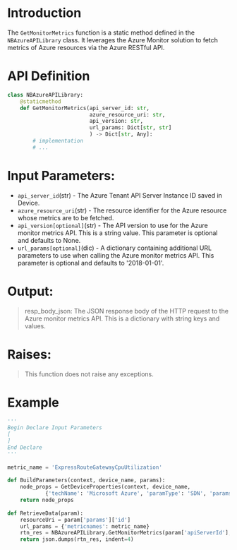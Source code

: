 # Introduction

The `GetMonitorMetrics` function is a static method defined in the `NBAzureAPILibrary` class. It leverages the Azure Monitor solution to fetch metrics of Azure resources via the Azure RESTful API.

# API Definition
```python
class NBAzureAPILibrary:
    @staticmethod
    def GetMonitorMetrics(api_server_id: str,
                          azure_resource_uri: str,
                          api_version: str, 
                          url_params: Dict[str, str]
                          ) -> Dict[str, Any]:
        # implementation
        # ...
```

# Input Parameters:
 - `api_server_id`(str) - The Azure Tenant API Server Instance ID saved in Device.
 - `azure_resource_uri`(str) - The resource identifier for the Azure resource whose metrics are to be fetched.
 - `api_version[optional]`(str) - The API version to use for the Azure monitor metrics API. This is a string value. This parameter is optional and defaults to None.
 - `url_params[optional]`(dic) - A dictionary containing additional URL parameters to use when calling the Azure monitor metrics API. This parameter is optional and defaults to '2018-01-01'.

# Output:
> resp_body_json: The JSON response body of the HTTP request to the Azure monitor metrics API. This is a dictionary with string keys and values.

# Raises:
> This function does not raise any exceptions.

# Example

```python
'''
Begin Declare Input Parameters
[
]
End Declare
'''
 
metric_name = 'ExpressRouteGatewayCpuUtilization'
 
def BuildParameters(context, device_name, params):
    node_props = GetDeviceProperties(context, device_name, 
            {'techName': 'Microsoft Azure', 'paramType': 'SDN', 'params' : ['*']})
    return node_props
     
def RetrieveData(param):
    resourceUri = param['params']['id']
    url_params = {'metricnames': metric_name}
    rtn_res = NBAzureAPILibrary.GetMonitorMetrics(param['apiServerId'], resourceUri, url_params)
    return json.dumps(rtn_res, indent=4)
    
 ```

